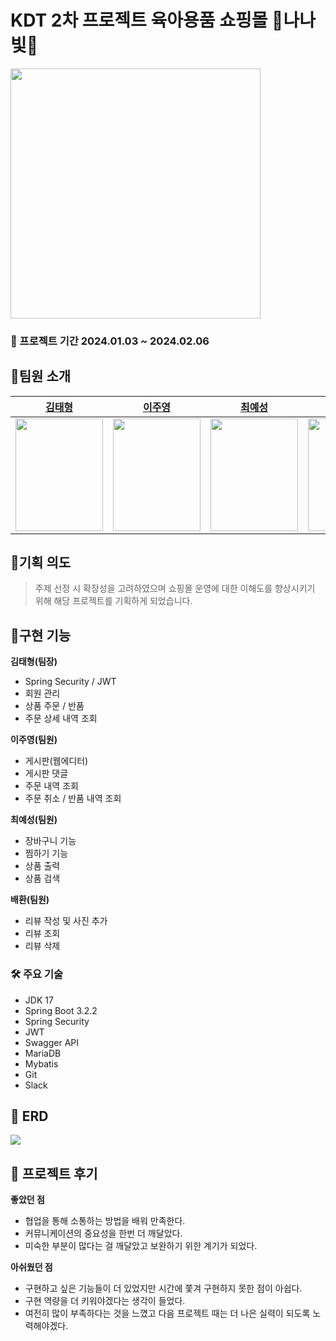 # KDT 2차 프로젝트 육아용품 쇼핑몰 👼나나빛👼

<img src="https://velog.velcdn.com/images/wruoma/post/5692dc16-6ac6-427c-9fef-8fc93e48fea1/image.png" width="400" height="">

### 📅 프로젝트 기간 2024.01.03 ~ 2024.02.06

## 👼팀원 소개
|[김태형](https://github.com/PiscesTH)|[이주영](https://github.com/hobbyscripterII)|[최예성](https://github.com/cys23568)|[배환](https://github.com/Baehwan0829)|
|:---:|:---:|:---:|:---:|
|<img src="https://avatars.githubusercontent.com/u/145757842?v=4" width="140" height="180">|<img src="https://avatars.githubusercontent.com/u/135996109?v=4" width="140" height="180">|<img src="https://avatars.githubusercontent.com/u/146905646?v=4" width="140" height="180">|<img src="https://avatars.githubusercontent.com/u/146905692?v=4" width="140" height="180">|

## 👼기획 의도
> 주제 선정 시 확장성을 고려하였으며 쇼핑몰 운영에 대한 이해도를 향상시키기 위해 해당 프로젝트를 기획하게 되었습니다. <br>

## 👼구현 기능
**김태형(팀장)**
- Spring Security / JWT
- 회원 관리
- 상품 주문 / 반품
- 주문 상세 내역 조회 <br>

**이주영(팀원)**
- 게시판(웹에디터)
- 게시판 댓글
- 주문 내역 조회
- 주문 취소 / 반품 내역 조회 <br>

**최예성(팀원)**
- 장바구니 기능
- 찜하기 기능
- 상품 출력
- 상품 검색

**배환(팀원)**
- 리뷰 작성 및 사진 추가
- 리뷰 조회
- 리뷰 삭제

### 🛠️ 주요 기술
- JDK 17
- Spring Boot 3.2.2
- Spring Security
- JWT
- Swagger API
- MariaDB
- Mybatis
- Git
- Slack

## 👼 ERD
<img src="https://velog.velcdn.com/images/wruoma/post/04a7d873-6aec-4414-83f0-c19c2c39f970/image.png" width="" height="">

## 👼 프로젝트 후기
**좋았던 점**
- 협업을 통해 소통하는 방법을 배워 만족한다.
- 커뮤니케이션의 중요성을 한번 더 깨달았다.
- 미숙한 부분이 많다는 걸 깨달았고 보완하기 위한 계기가 되었다. <br>

**아쉬웠던 점**
- 구현하고 싶은 기능들이 더 있었지만 시간에 쫓겨 구현하지 못한 점이 아쉽다.
- 구현 역량을 더 키워야겠다는 생각이 들었다.
- 여전히 많이 부족하다는 것을 느꼈고 다음 프로젝트 때는 더 나은 실력이 되도록 노력해야겠다.
